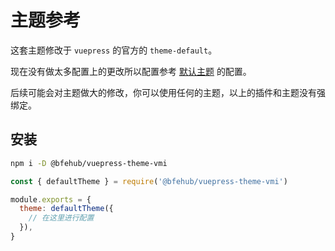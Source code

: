 # 主题参考

这套主题修改于 `vuepress` 的官方的 `theme-default`。

现在没有做太多配置上的更改所以配置参考 [默认主题](https://v2.vuepress.vuejs.org/zh/reference/default-theme/config.html) 的配置。

后续可能会对主题做大的修改，你可以使用任何的主题，以上的插件和主题没有强绑定。

## 安装

```sh
npm i -D @bfehub/vuepress-theme-vmi
```

```js
const { defaultTheme } = require('@bfehub/vuepress-theme-vmi')

module.exports = {
  theme: defaultTheme({
    // 在这里进行配置
  }),
}
```
